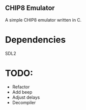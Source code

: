 ## CHIP8 Emulator

A simple CHIP8 emulator written in C.

# Dependencies
SDL2

# TODO:
* Refactor
* Add beep
* Adjust delays
* Decompiler
